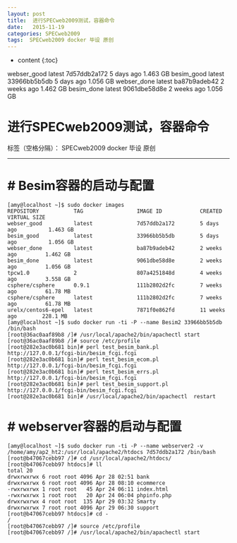 ```yaml
---
layout: post
title:  进行SPECweb2009测试，容器命令
date:   2015-11-19
categories: SPECweb2009
tags:  SPECweb2009 docker 毕设 原创
---
```


* content
{:toc}

webser_good          latest              7d57ddb2a172        5 days ago          1.463 GB
besim_good           latest              33966bb5b5db        5 days ago          1.056 GB
webser_done          latest              ba87b9adeb42        2 weeks ago         1.462 GB
besim_done           latest              9061dbe58d8e        2 weeks ago         1.056 GB





# 进行SPECweb2009测试，容器命令

标签（空格分隔）： SPECweb2009 docker 毕设 原创

---

# # Besim容器的启动与配置
```
[amy@localhost ~]$ sudo docker images
REPOSITORY           TAG                 IMAGE ID            CREATED             VIRTUAL SIZE
webser_good          latest              7d57ddb2a172        5 days ago          1.463 GB
besim_good           latest              33966bb5b5db        5 days ago          1.056 GB
webser_done          latest              ba87b9adeb42        2 weeks ago         1.462 GB
besim_done           latest              9061dbe58d8e        2 weeks ago         1.056 GB
tpcw1.0              2                   807a4251848d        4 weeks ago         3.558 GB
csphere/csphere      0.9.1               111b2802d2fc        7 weeks ago         61.78 MB
csphere/csphere      latest              111b2802d2fc        7 weeks ago         61.78 MB
urelx/centos6-epel   latest              7871f0e862fd        11 weeks ago        228.1 MB
[amy@localhost ~]$ sudo docker run -ti -P --name Besim2 33966bb5b5db /bin/bash
[root@36ac0aaf89b8 /]# /usr/local/apache2/bin/apachectl start
[root@36ac0aaf89b8 /]# source /etc/profile
[root@282e3ac0b681 bin]# perl test_besim_bank.pl http://127.0.0.1/fcgi-bin/besim_fcgi.fcgi
[root@282e3ac0b681 bin]# perl test_besim_ecom.pl http://127.0.0.1/fcgi-bin/besim_fcgi.fcgi
[root@282e3ac0b681 bin]# perl test_besim_errs.pl http://127.0.0.1/fcgi-bin/besim_fcgi.fcgi
[root@282e3ac0b681 bin]# perl test_besim_support.pl http://127.0.0.1/fcgi-bin/besim_fcgi.fcgi
[root@282e3ac0b681 bin]# /usr/local/apache2/bin/apachectl  restart
```


# # webserver容器的启动与配置
```
[amy@localhost ~]$ sudo docker run -ti -P --name webserver2 -v /home/amy/ap2_ht2:/usr/local/apache2/htdocs 7d57ddb2a172 /bin/bash
[root@b47067cebb97 /]# cd /usr/local/apache2/htdocs/
[root@b47067cebb97 htdocs]# ll
total 20
drwxrwxrwx 6 root root 4096 Apr 28 02:51 bank
drwxrwxrwx 6 root root 4096 Apr 28 08:10 ecommerce
-rwxrwxrwx 1 root root   45 Apr 24 06:11 index.html
-rwxrwxrwx 1 root root   20 Apr 24 06:04 phpinfo.php
drwxrwxrwx 4 root root  135 Apr 29 03:32 Smarty
drwxrwxrwx 7 root root 4096 Apr 29 06:30 support
[root@b47067cebb97 htdocs]# cd -
/
[root@b47067cebb97 /]# source /etc/profile
[root@b47067cebb97 /]# /usr/local/apache2/bin/apachectl start
```




